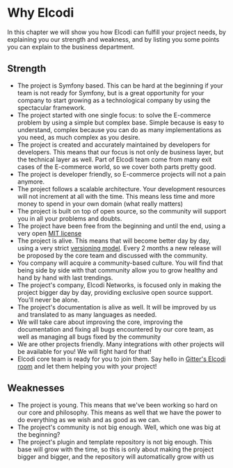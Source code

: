 # Why Elcodi

In this chapter we will show you how Elcodi can fulfill your project needs, by
explaining you our strength and weakness, and by listing you some points you
can explain to the business department.

## Strength

* The project is Symfony based. This can be hard at the beginning if your team
is not ready for Symfony, but is a great opportunity for your company to start
growing as a technological company by using the spectacular framework.
* The project started with one single focus: to solve the E-commerce problem by
using a simple but complex base. Simple because is easy to understand, complex
because you can do as many implementations as you need, as much complex as you
desire.
* The project is created and accurately maintained by developers for developers. 
This means that our focus is not only de business layer, but the technical layer
as well. Part of Elcodi team come from many exit cases of the E-commerce world,
so we cover both parts pretty good.
* The project is developer friendly, so E-commerce projects will not a pain 
anymore.
* The project follows a scalable architecture. Your development resources will
not increment at all with the time. This means less time and more money to spend
in your own domain (what really matters)
* The project is built on top of open source, so the community will support you
in all your problems and doubts.
* The project have been free from the beginning and until the end, using a very
open [MIT license](https://opensource.org/licenses/MIT)
* The project is alive. This means that will become better day by day, using
a very strict [versioning model](http://semver.org/). Every 2 months a new
release will be proposed by the core team and discussed with the community.
* You company will acquire a community-based culture. You will find that being
side by side with that community allow you to grow healthy and hand by hand with
last trendings.
* The project's company, Elcodi Networks, is focused only in making the project
bigger day by day, providing exclusive open source support. You'll never be
alone.
* The project's documentation is alive as well. It will be improved by us and
translated to as many languages as needed.
* We will take care about improving the core, improving the documentation and
fixing all bugs encountered by our core team, as well as managing all bugs fixed
by the community
* We are other projects friendly. Many integrations with other projects will be
available for you! We will fight hard for that!
* Elcodi core team is ready for you to join them. Say hello in
[Gitter's Elcodi room](http://gitter.im/elcodi/elcodi) and let them helping you
with your project!

## Weaknesses

* The project is young. This means that we've been working so hard on our core
and philosophy. This means as well that we have the power to do everything as we
wish and as good as we can.
* The project's community is not big enough. Well, which one was big at the 
beginning?
* The project's plugin and template repository is not big enough. This base will 
grow with the time, so this is only about making the project bigger and bigger,
and the repository will automatically grow with us
